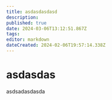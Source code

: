 ```yaml
---
title: asdasdasdasd
description: 
published: true
date: 2024-03-06T13:12:51.867Z
tags: 
editor: markdown
dateCreated: 2024-02-06T19:57:14.338Z
---
```


# asdasdas
asdsadasdasda